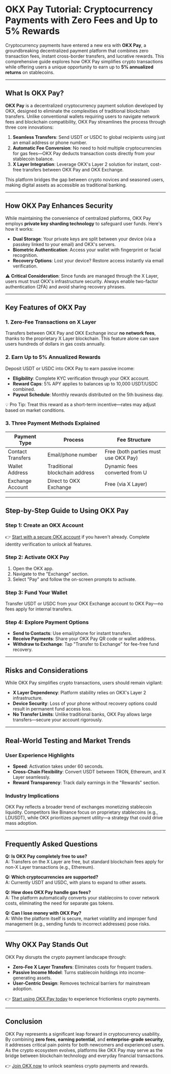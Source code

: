 # OKX Pay Tutorial: Cryptocurrency Payments with Zero Fees and Up to 5% Rewards  

Cryptocurrency payments have entered a new era with **OKX Pay**, a groundbreaking decentralized payment platform that combines zero transaction fees, instant cross-border transfers, and lucrative rewards. This comprehensive guide explores how OKX Pay simplifies crypto transactions while offering users a unique opportunity to earn up to **5% annualized returns** on stablecoins.  

---

## What Is OKX Pay?  

**OKX Pay** is a decentralized cryptocurrency payment solution developed by OKX, designed to eliminate the complexities of traditional blockchain transfers. Unlike conventional wallets requiring users to navigate network fees and blockchain compatibility, OKX Pay streamlines the process through three core innovations:  

1. **Seamless Transfers**: Send USDT or USDC to global recipients using just an email address or phone number.  
2. **Automatic Fee Conversion**: No need to hold multiple cryptocurrencies for gas fees—OKX Pay deducts transaction costs directly from your stablecoin balance.  
3. **X Layer Integration**: Leverage OKX's Layer 2 solution for instant, cost-free transfers between OKX Pay and OKX Exchange.  

This platform bridges the gap between crypto novices and seasoned users, making digital assets as accessible as traditional banking.  

---

## How OKX Pay Enhances Security  

While maintaining the convenience of centralized platforms, OKX Pay employs **private key sharding technology** to safeguard user funds. Here's how it works:  

- **Dual Storage**: Your private keys are split between your device (via a passkey linked to your email) and OKX's servers.  
- **Biometric Authentication**: Access your wallet with fingerprint or facial recognition.  
- **Recovery Options**: Lost your device? Restore access instantly via email verification.  

⚠️ **Critical Consideration**: Since funds are managed through the X Layer, users must trust OKX's infrastructure security. Always enable two-factor authentication (2FA) and avoid sharing recovery phrases.  

---

## Key Features of OKX Pay  

### 1. **Zero-Fee Transactions on X Layer**  
Transfers between OKX Pay and OKX Exchange incur **no network fees**, thanks to the proprietary X Layer blockchain. This feature alone can save users hundreds of dollars in gas costs annually.  

### 2. **Earn Up to 5% Annualized Rewards**  
Deposit USDT or USDC into OKX Pay to earn passive income:  
- **Eligibility**: Complete KYC verification through your OKX account.  
- **Reward Caps**: 5% APY applies to balances up to 10,000 USDT/USDC combined.  
- **Payout Schedule**: Monthly rewards distributed on the 5th business day.  

💡 Pro Tip: Treat this reward as a short-term incentive—rates may adjust based on market conditions.  

### 3. **Three Payment Methods Explained**  

| Payment Type          | Process                          | Fee Structure          |  
|-----------------------|----------------------------------|------------------------|  
| Contact Transfers     | Email/phone number               | Free (both parties must use OKX Pay) |  
| Wallet Address        | Traditional blockchain address   | Dynamic fees converted from U |  
| Exchange Account      | Direct to OKX Exchange           | Free (via X Layer)     |  

---

## Step-by-Step Guide to Using OKX Pay  

### Step 1: Create an OKX Account  
👉 [Start with a secure OKX account](https://bit.ly/okx-bonus) if you haven't already. Complete identity verification to unlock all features.  

### Step 2: Activate OKX Pay  
1. Open the OKX app.  
2. Navigate to the "Exchange" section.  
3. Select "Pay" and follow the on-screen prompts to activate.  

### Step 3: Fund Your Wallet  
Transfer USDT or USDC from your OKX Exchange account to OKX Pay—no fees apply for internal transfers.  

### Step 4: Explore Payment Options  
- **Send to Contacts**: Use email/phone for instant transfers.  
- **Receive Payments**: Share your OKX Pay QR code or wallet address.  
- **Withdraw to Exchange**: Tap "Transfer to Exchange" for fee-free fund recovery.  

---

## Risks and Considerations  

While OKX Pay simplifies crypto transactions, users should remain vigilant:  
- **X Layer Dependency**: Platform stability relies on OKX's Layer 2 infrastructure.  
- **Device Security**: Loss of your phone without recovery options could result in permanent fund access loss.  
- **No Transfer Limits**: Unlike traditional banks, OKX Pay allows large transfers—secure your account rigorously.  

---

## Real-World Testing and Market Trends  

### User Experience Highlights  
- **Speed**: Activation takes under 60 seconds.  
- **Cross-Chain Flexibility**: Convert USDT between TRON, Ethereum, and X Layer seamlessly.  
- **Reward Transparency**: Track daily earnings in the "Rewards" section.  

### Industry Implications  
OKX Pay reflects a broader trend of exchanges monetizing stablecoin liquidity. Competitors like Binance focus on proprietary stablecoins (e.g., LDUSDT), while OKX prioritizes payment utility—a strategy that could drive mass adoption.  

---

## Frequently Asked Questions  

**Q: Is OKX Pay completely free to use?**  
A: Transfers on the X Layer are free, but standard blockchain fees apply for non-X Layer transactions (e.g., Ethereum).  

**Q: Which cryptocurrencies are supported?**  
A: Currently USDT and USDC, with plans to expand to other assets.  

**Q: How does OKX Pay handle gas fees?**  
A: The platform automatically converts your stablecoins to cover network costs, eliminating the need for separate gas tokens.  

**Q: Can I lose money with OKX Pay?**  
A: While the platform itself is secure, market volatility and improper fund management (e.g., sending funds to incorrect addresses) pose risks.  

---

## Why OKX Pay Stands Out  

OKX Pay disrupts the crypto payment landscape through:  
- **Zero-Fee X Layer Transfers**: Eliminates costs for frequent traders.  
- **Passive Income Model**: Turns stablecoin holdings into income-generating assets.  
- **User-Centric Design**: Removes technical barriers for mainstream adoption.  

👉 [Start using OKX Pay today](https://bit.ly/okx-bonus) to experience frictionless crypto payments.  

---

## Conclusion  

OKX Pay represents a significant leap forward in cryptocurrency usability. By combining **zero fees**, **earning potential**, and **enterprise-grade security**, it addresses critical pain points for both newcomers and experienced users. As the crypto ecosystem evolves, platforms like OKX Pay may serve as the bridge between blockchain technology and everyday financial transactions.  

👉 [Join OKX now](https://bit.ly/okx-bonus) to unlock seamless crypto payments and rewards.  
